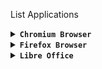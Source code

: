 List Applications

<details>
<summary><code><b>Chromium Browser</b></code></summary>

![Screenshot_2022-10-24-07-29-03-061_com realvnc viewer android](https://user-images.githubusercontent.com/69626847/197427471-82a41286-3584-41e4-95f6-5e3373d25654.png)
```
wget https://raw.githubusercontent.com/wahasa/Debian/main/chromiumfix.sh && chmod +x chromiumfix.sh && ./chromiumfix.sh
```
</details>

<details>
<summary><code><b>Firefox Browser</b></code></summary>

![Screenshot_2022-09-02-11-21-51-695_com realvnc viewer android (1)](https://user-images.githubusercontent.com/69626847/188067503-e86ad925-ec43-4dcd-8146-498201d4f527.png)
```
* [Fixes Firefox Crashed Desktop](https://github.com/wahasa/Debian/issues/5#issuecomment-1175778341)
```

</details>

<details>
<summary><code><b>Libre Office</b></code></summary>

![Screenshot_2022-11-07-17-03-42-649_com realvnc viewer android](https://user-images.githubusercontent.com/69626847/200283035-4e983c7e-78f6-4793-8925-e459d62b7c06.png)
```
wget wget https://raw.githubusercontent.com/wahasa/Debian/main/libreofficefix.sh && chmod +x libreofficefix.sh && ./libreofficefix.sh
```
</details>
